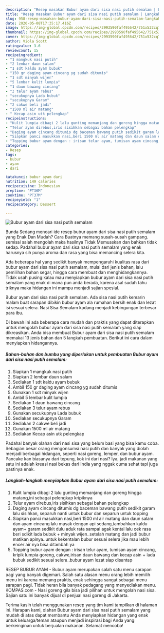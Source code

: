 ```yaml
---
description: "Resep masakan Bubur ayam dari sisa nasi putih semalam | Langkah Membuat Bubur ayam dari sisa nasi putih semalam Yang Enak Banget"
title: "Resep masakan Bubur ayam dari sisa nasi putih semalam | Langkah Membuat Bubur ayam dari sisa nasi putih semalam Yang Enak Banget"
slug: 958-resep-masakan-bubur-ayam-dari-sisa-nasi-putih-semalam-langkah-membuat-bubur-ayam-dari-sisa-nasi-putih-semalam-yang-enak-banget
date: 2020-05-08T17:35:17.416Z
image: https://img-global.cpcdn.com/recipes/2993590faf495642/751x532cq70/bubur-ayam-dari-sisa-nasi-putih-semalam-foto-resep-utama.jpg
thumbnail: https://img-global.cpcdn.com/recipes/2993590faf495642/751x532cq70/bubur-ayam-dari-sisa-nasi-putih-semalam-foto-resep-utama.jpg
cover: https://img-global.cpcdn.com/recipes/2993590faf495642/751x532cq70/bubur-ayam-dari-sisa-nasi-putih-semalam-foto-resep-utama.jpg
author: Viola Scott
ratingvalue: 3.6
reviewcount: 15
recipeingredient:
- "1 mangkuk nasi putih"
- "2 lembar daun salam"
- "1 sdt kaldu ayam bubuk"
- "150 gr daging ayam cincang yg sudah ditumis"
- "1 sdt minyak wijen"
- "5 lembar kulit lumpia"
- "1 daun bawang cincang"
- "3 telur ayam rebus"
- "secukupnya Lada bubuk"
- "secukupnya Garam"
- "2 cakwe beli jadi"
- "1500 ml air matang"
- " Kecap asin utk pelengkap"
recipeinstructions:
- "Kulit lumpia dibagi 2 lalu gunting memanjang dan goreng hingga matang,ini sebagai pelengkap kripiknya"
- "Telur ayam direbus,iris sisihkan sebagai bahan pelengkap"
- "Daging ayam cincang ditumis dg baceman bawang putih sedikit garam lalu sisihkan, separuh nanti untuk bubur dan separuh untuk topping"
- "Siapkan panci masukkan nasi,beri 1500 ml air matang dan daun salam dan ayam cincang lalu masak dengan api sedang,tambahkan kaldu ayam+ garam sedikit dulu aduk rata sampai agak kental lalu cek rasa beri sdikit lada bubuk + minyak wijen..setelah matang dan jadi bubur matikan apinya..untuk kekentalan bubur sesuai selera jika mau lebih encer air nya bisa ditambah ya"
- "Topping bubur ayam dengan : irisan telur ayam, tumisan ayam cincang, kripik lumpia goreng, cakwe,irisan daun bawang dan kecap asin + lada bubuk sedikit sesuai selera..bubur ayam lezat siap disantap"
categories:
- Resep
tags:
- bubur
- ayam
- dari

katakunci: bubur ayam dari 
nutrition: 149 calories
recipecuisine: Indonesian
preptime: "PT36M"
cooktime: "PT37M"
recipeyield: "1"
recipecategory: Dessert

---
```



![Bubur ayam dari sisa nasi putih semalam](https://img-global.cpcdn.com/recipes/2993590faf495642/751x532cq70/bubur-ayam-dari-sisa-nasi-putih-semalam-foto-resep-utama.jpg)

Bunda Sedang mencari ide resep bubur ayam dari sisa nasi putih semalam yang Enak Dan Mudah? Cara Buatnya memang susah-susah gampang. semisal salah mengolah maka hasilnya Tidak Memuaskan dan bahkan tidak sedap. Padahal bubur ayam dari sisa nasi putih semalam yang enak harusnya sih punya aroma dan rasa yang bisa memancing selera kita.

Ada beberapa hal yang sedikit banyak mempengaruhi kualitas rasa dari bubur ayam dari sisa nasi putih semalam, mulai dari jenis bahan, lalu pemilihan bahan segar, hingga cara membuat dan menghidangkannya. Tidak usah pusing kalau mau menyiapkan bubur ayam dari sisa nasi putih semalam yang enak di mana pun anda berada, karena asal sudah tahu triknya maka hidangan ini mampu menjadi sajian spesial.

Bubur ayam dari sisa nasi putih semalam. Ada sisa nasi putih kemarin malam buat sarapan dibikin bubur ayam ala rumahan bersih enak dan lezat isi sesuai selera. Nasi Sisa Semalam kadang menjadi kebingungan terbesar para ibu.


Di bawah ini ada beberapa cara mudah dan praktis yang dapat diterapkan untuk mengolah bubur ayam dari sisa nasi putih semalam yang siap dikreasikan. Anda bisa membuat Bubur ayam dari sisa nasi putih semalam memakai 13 jenis bahan dan 5 langkah pembuatan. Berikut ini cara dalam menyiapkan hidangannya.

<!--inarticleads1-->

##### Bahan-bahan dan bumbu yang diperlukan untuk pembuatan Bubur ayam dari sisa nasi putih semalam:

1. Siapkan 1 mangkuk nasi putih
1. Siapkan 2 lembar daun salam
1. Sediakan 1 sdt kaldu ayam bubuk
1. Ambil 150 gr daging ayam cincang yg sudah ditumis
1. Gunakan 1 sdt minyak wijen
1. Ambil 5 lembar kulit lumpia
1. Sediakan 1 daun bawang cincang
1. Sediakan 3 telur ayam rebus
1. Gunakan secukupnya Lada bubuk
1. Sediakan secukupnya Garam
1. Sediakan 2 cakwe beli jadi
1. Gunakan 1500 ml air matang
1. Sediakan  Kecap asin utk pelengkap


Padahal banyak olahan dari nasi sisa yang belum basi yang bisa kamu coba. Sebagian besar orang mengonsumsi nasi putih dan banyak yang diolah menjadi berbagai hidangan, seperti nasi goreng, lemper, dan bubur ayam. Pancake kan biasanya dari tepung, kok ini dari nasi? Iya, jadi makanan yang satu ini adalah kreasi nasi bekas dari India yang nggak cuma sehat tapi juga pastinya enak. 

<!--inarticleads2-->

##### Langkah-langkah menyiapkan Bubur ayam dari sisa nasi putih semalam:

1. Kulit lumpia dibagi 2 lalu gunting memanjang dan goreng hingga matang,ini sebagai pelengkap kripiknya
1. Telur ayam direbus,iris sisihkan sebagai bahan pelengkap
1. Daging ayam cincang ditumis dg baceman bawang putih sedikit garam lalu sisihkan, separuh nanti untuk bubur dan separuh untuk topping
1. Siapkan panci masukkan nasi,beri 1500 ml air matang dan daun salam dan ayam cincang lalu masak dengan api sedang,tambahkan kaldu ayam+ garam sedikit dulu aduk rata sampai agak kental lalu cek rasa beri sdikit lada bubuk + minyak wijen..setelah matang dan jadi bubur matikan apinya..untuk kekentalan bubur sesuai selera jika mau lebih encer air nya bisa ditambah ya
1. Topping bubur ayam dengan : irisan telur ayam, tumisan ayam cincang, kripik lumpia goreng, cakwe,irisan daun bawang dan kecap asin + lada bubuk sedikit sesuai selera..bubur ayam lezat siap disantap


RESEP BUBUR AYAM - Bubur ayam merupakan salah satu menu sarapan pagi yang banyak digemari. Salah satu alasan menu orang lebih memilih menu ini karena memang praktis, enak sehingga sangat sebagai menu sarapan pagi. Tidak heran bila banyak pedagang yang menyediakan menu. KOMPAS.com - Nasi goreng gila bisa jadi pilihan untuk mengolah nasi sisa. Sajian satu ini banyak dijual di penjual nasi goreng di Jakarta. 

Terima kasih telah menggunakan resep yang tim kami tampilkan di halaman ini. Harapan kami, olahan Bubur ayam dari sisa nasi putih semalam yang mudah di atas dapat membantu Anda menyiapkan hidangan yang enak untuk keluarga/teman ataupun menjadi inspirasi bagi Anda yang berkeinginan untuk berjualan makanan. Selamat mencoba!
